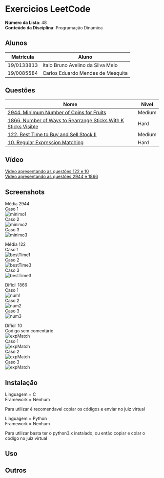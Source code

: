 
# Exercicios LeetCode

**Número da Lista**: 48</br>
**Conteúdo da Disciplina**: Programação Dinamica</br>

## Alunos

|Matrícula | Aluno |
| -- | -- |
| 19/0133813  |  Italo Bruno Avelino da Silva Melo |
| 19/0085584  |  Carlos Eduardo Mendes de Mesquita |

## Questões

| Nome  | Nível   |
| ---------------------- | ------- |
| [2944. Minimum Number of Coins for Fruits](https://leetcode.com/problems/minimum-number-of-coins-for-fruits/description/) | Medium |
| [1866. Number of Ways to Rearrange Sticks With K Sticks Visible](https://leetcode.com/problems/number-of-ways-to-rearrange-sticks-with-k-sticks-visible/description/)| Hard | 
| [122. Best Time to Buy and Sell Stock II](https://leetcode.com/problems/best-time-to-buy-and-sell-stock-ii/description/) | Medium |
| [10. Regular Expression Matching](https://leetcode.com/problems/regular-expression-matching/description/) | Hard |


## Vídeo
[Video apresentando as questões 122 e 10](https://youtu.be/iMQQvsM9rvk)</br>
[Video apresentando as questões 2944 e 1866](https://www.youtube.com/watch?v=fQ8ePgoXUrM)</br>


## Screenshots

Média 2944</br>
Caso 1</br>
![minimo1](/assets/Min1.png) </br>
Caso 2</br>
![minimo2](/assets/Min2.png) </br>
Caso 3</br>
![minimo3](/assets/Min3.png) </br>

Média 122</br>
Caso 1</br>
![bestTime1](/assets/bestTime1.png)</br>
Caso 2</br>
![bestTime3](/assets/bestTime2.png)</br>
Caso 3</br>
![bestTime3](/assets/bestTime3.png)</br>

Difícil 1866</br>
Caso 1</br>
![num1](/assets/num1.png) </br>
Caso 2</br>
![num2](/assets/num2.png) </br>
Caso 3</br>
![num3](/assets/num3.png) </br>

Difícil 10</br>
Codigo sem comentário</br>
![expMatch](/PD_LeetCode/assets/expMatchCod.png)</br>
Caso 1</br>
![expMatch](/assets/expMatchCaso1.png) </br>
Caso 2</br>
![expMatch](/assets/expMatchCaso2.png) </br>
Caso 3</br>
![expMatch](/assets/expMatchCaso3.png) </br>

## Instalação

Linguagem = C </br>
Framework = Nenhum</br>

Para utilizar é recomendavel copiar os códigos e enviar no juiz virtual

Linguagem = Python </br>
Framework = Nenhum </br>

Para utilizar basta ter o python3.x instalado, ou então copiar e colar o código no juiz virtual</br>
## Uso

## Outros
